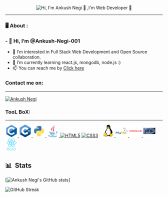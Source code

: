 <p align="center">
  <img src="./Intro.gif" alt="Hi, I'm Ankush Negi 👋 ,I'm Web Developer 🚀 ">
</p>
<hr>

<h3 align="left">🖥<strong> About : </strong></h3>
<h3> - 👋 Hi, I’m @Ankush-Negi-001 </h3>

- 👀 I’m interested in Full Stack Web Development and Open Source collaboration.
- 🌱 I’m currently learning react.js, mongodb, node.js :)
- 📫 You can reach me by [Click here](mailto:ankushnegi.ryuk21@gmail.com)


<h3 align="left">Contact me on:</h3>
<hr>
<p align="left">
 <a href="https://linkedin.com/in/ankushnegi-001" target="blank"><img align="center" src="https://raw.githubusercontent.com/rahuldkjain/github-profile-readme-generator/master/src/images/icons/Social/linked-in-alt.svg" alt="Ankush Negi" height="30" width="40" /></a>
</p>



<h3 align="left">TooL BoX:</h3>
<hr>
<p align="left">
 <a href="https://www.cprogramming.com/" target="_blank"> <img src="https://raw.githubusercontent.com/devicons/devicon/master/icons/c/c-original.svg" alt="c" width="40" height="40"/> </a> <a href="https://www.w3schools.com/cpp/" target="_blank"> <img src="https://raw.githubusercontent.com/devicons/devicon/master/icons/cplusplus/cplusplus-original.svg" alt="cplusplus" width="40" height="40"/>  </a> <a href="https://www.python.org" target="_blank"> <img src="https://raw.githubusercontent.com/devicons/devicon/master/icons/python/python-original.svg" alt="python" width="40" height="40"/>  </a> <a href="https://www.java.com" target="_blank"> <img src="https://raw.githubusercontent.com/devicons/devicon/master/icons/java/java-original.svg" alt="java" width="40" height="40"/> </a> <a href="https://commons.wikimedia.org/wiki/File:HTML5_logo_and_wordmark.svg#/media/File:HTML5_logo_and_wordmark.svg"> <img src="https://upload.wikimedia.org/wikipedia/commons/6/61/HTML5_logo_and_wordmark.svg" alt="HTML5 " height="40" width="40"></a> <a href="https://commons.wikimedia.org/wiki/File:CSS3_logo_and_wordmark.svg#/media/File:CSS3_logo_and_wordmark.svg" target="_blank"> <img src="https://upload.wikimedia.org/wikipedia/commons/thumb/d/d5/CSS3_logo_and_wordmark.svg/1200px-CSS3_logo_and_wordmark.svg.png" alt="CSS3" width = "35" height= "40"></a>  <a href="https://flask.palletsprojects.com/" target="_blank"> <img src="https://miro.medium.com/max/438/1*0G5zu7CnXdMT9pGbYUTQLQ.png" width="4" height="35"></a> </a> <a href="https://www.linux.org/" target="_blank"> <img src="https://raw.githubusercontent.com/devicons/devicon/master/icons/linux/linux-original.svg" alt="linux" width="40" height="40"/> </a> <a href="https://www.mysql.com/" target="_blank"> <img src="https://raw.githubusercontent.com/devicons/devicon/master/icons/mysql/mysql-original-wordmark.svg" alt="mysql" width="40" height="40"/> </a> <a href="https://www.oracle.com/" target="_blank"> <img src="https://raw.githubusercontent.com/devicons/devicon/master/icons/oracle/oracle-original.svg" alt="oracle" width="40" height="40"/> </a> <a href="https://www.php.net" target="_blank"> <img src="https://raw.githubusercontent.com/devicons/devicon/master/icons/php/php-original.svg" alt="php" width="40" height="40"/> </a> <a href="https://reactjs.org/" target="_blank"> <img src="https://raw.githubusercontent.com/devicons/devicon/master/icons/react/react-original-wordmark.svg" alt="react" width="40" height="40"/> </a> 


## 📊 &nbsp;Stats
[![Ankush Negi's GitHub stats](https://github-readme-stats.vercel.app/api?username=ankush-negi-001&count_private=true&show_icons=true&bg_color=0d1116&title_color=ce09ec&text_color=a4aacb&icon_color=007ec6)]
<!-- 
![Ankush Negi' Github Stats](https://github-readme-stats.vercel.app/api?username=ankush-negi-001&hide=contribs,prs&show_icons=true&bg_color=0d1116&title_color=ce09ec&text_color=a4aacb&icon_color=007ec6) -->

![GitHub Streak](https://github-readme-streak-stats.herokuapp.com/?user=ankush-negi-001&theme=dark&count_private=true&bg_color=0d1116&title_color=ce09ec&text_color=a4aacb&icon_color=007ec6)
